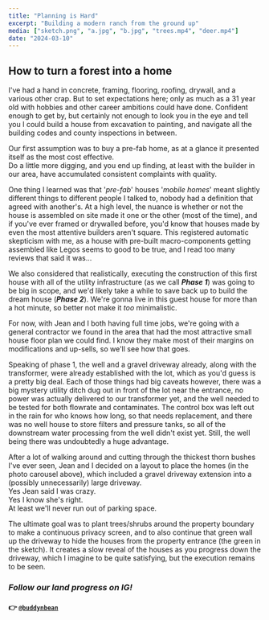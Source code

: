 ```yaml
---
title: "Planning is Hard"
excerpt: "Building a modern ranch from the ground up"
media: ["sketch.png", "a.jpg", "b.jpg", "trees.mp4", "deer.mp4"]
date: "2024-03-10"
---
```


## How to turn a forest into a home
I've had a hand in concrete, framing, flooring, roofing, drywall, and a various other crap. But to set expectations here; only as much as a 31 year old with hobbies and other career ambitions could have done. Confident enough to get by, but certainly not enough to look you in the eye and tell you I could build a house from excavation to painting, and navigate all the building codes and county inspections in between.

Our first assumption was to buy a pre-fab home, as at a glance it presented itself as the most cost effective. \
Do a little more digging, and you end up finding, at least with the builder in our area, have accumulated consistent complaints with quality.

One thing I learned was that '*pre-fab*' houses '*mobile homes*' meant slightly different things to different people I talked to, nobody had a definition that agreed with another's. At a high level, the nuance is whether or not the house is assembled on site made it one or the other (most of the time), and if you've ever framed or drywalled before, you'd know that houses made by even the most attentive builders aren't square. This registered automatic skepticism with me, as a house with pre-built macro-components getting assembled like Legos seems to good to be true, and I read too many reviews that said it was...

We also considered that realistically, executing the construction of this first house with all of the utility infrastructure (as we call ***Phase 1***) was going to be big in scope, and we'd likely take a while to save back up to build the dream house (***Phase 2***). We're gonna live in this guest house for more than a hot minute, so better not make it *too* minimalistic.

For now, with Jean and I both having full time jobs, we're going with a general contractor we found in the area that had the most attractive small house floor plan we could find. I know they make most of their margins on modifications and up-sells, so we'll see how that goes.

Speaking of phase 1, the well and a gravel driveway already, along with the transformer, were already established with the lot, which as you'd guess is a pretty big deal. Each of those things had big caveats however, there was a big mystery utility ditch dug out in front of the lot near the entrance, no power was actually delivered to our transformer yet, and the well needed to be tested for both flowrate and contaminates. The control box was left out in the rain for who knows how long, so that needs replacement, and there was no well house to store filters and pressure tanks, so all of the downstream water processing from the well didn't exist yet. Still, the well being there was undoubtedly a huge advantage.

After a lot of walking around and cutting through the thickest thorn bushes I've ever seen, Jean and I decided on a layout to place the homes (in the photo carousel above), which included a gravel driveway extension into a (possibly unnecessarily) large driveway. \
Yes Jean said I was crazy. \
Yes I know she's right. \
At least we'll never run out of parking space.

The ultimate goal was to plant trees/shrubs around the property boundary to make a continuous privacy screen, and to also continue that green wall up the driveway to hide the houses from the property entrance (the green in the sketch). It creates a slow reveal of the houses as you progress down the driveway, which I imagine to be quite satisfying, but the execution remains to be seen.

### *Follow our land progress on IG!*
#### 👉 [`@buddynbean`](https://instagram.com/buddynbean)
